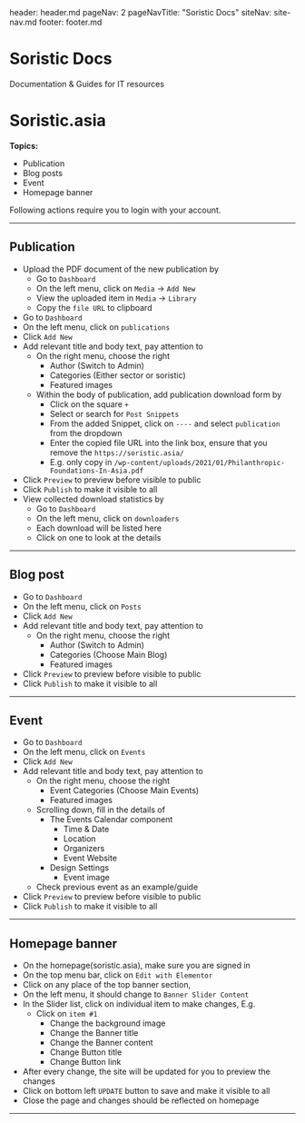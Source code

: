 <frontmatter>
  header: header.md
  pageNav: 2
  pageNavTitle: "Soristic Docs"
  siteNav: site-nav.md
  footer: footer.md
</frontmatter>

<br>

<div class="jumbotron jumbotron-fluid bg-dark text-white">
  <div class="container">
    <h1 class="display-4 no-index">Soristic Docs</h1>
    <p class="lead">Documentation & Guides for IT resources</p>
  </div>
</div>

# Soristic.asia

**Topics:**

- Publication
- Blog posts
- Event
- Homepage banner

Following actions require you to login with your account.

---

## Publication

- Upload the PDF document of the new publication by
  - Go to `Dashboard`
  - On the left menu, click on `Media` -> `Add New`
  - View the uploaded item in `Media` -> `Library`
  - Copy the `file URL` to clipboard
- Go to `Dashboard`
- On the left menu, click on `publications`
- Click `Add New`
- Add relevant title and body text, pay attention to
  - On the right menu, choose the right
    - Author (Switch to Admin)
    - Categories (Either sector or soristic)
    - Featured images
  - Within the body of publication, add publication download form by
    - Click on the square `+`
    - Select or search for `Post Snippets`
    - From the added Snippet, click on `----` and select `publication` from the dropdown
    - Enter the copied file URL into the link box, ensure that you remove the `https://soristic.asia/`
    - E.g. only copy in `/wp-content/uploads/2021/01/Philanthropic-Foundations-In-Asia.pdf`
- Click `Preview` to preview before visible to public
- Click `Publish` to make it visible to all
- View collected download statistics by
  - Go to `Dashboard`
  - On the left menu, click on `downloaders`
  - Each download will be listed here
  - Click on one to look at the details

---

## Blog post

- Go to `Dashboard`
- On the left menu, click on `Posts`
- Click `Add New`
- Add relevant title and body text, pay attention to
  - On the right menu, choose the right
    - Author (Switch to Admin)
    - Categories (Choose Main Blog)
    - Featured images
- Click `Preview` to preview before visible to public
- Click `Publish` to make it visible to all

---

## Event

- Go to `Dashboard`
- On the left menu, click on `Events`
- Click `Add New`
- Add relevant title and body text, pay attention to
  - On the right menu, choose the right
    - Event Categories (Choose Main Events)
    - Featured images
  - Scrolling down, fill in the details of
    - The Events Calendar component
      - Time & Date
      - Location
      - Organizers
      - Event Website
    - Design Settings
      - Event image
  - Check previous event as an example/guide
- Click `Preview` to preview before visible to public
- Click `Publish` to make it visible to all

---

## Homepage banner

- On the homepage(soristic.asia), make sure you are signed in
- On the top menu bar, click on `Edit with Elementor`
- Click on any place of the top banner section,
- On the left menu, it should change to `Banner Slider Content`
- In the Slider list, click on individual item to make changes, E.g.
  - Click on `item #1`
    - Change the background image
    - Change the Banner title
    - Change the Banner content
    - Change Button title
    - Change Button link
- After every change, the site will be updated for you to preview the changes
- Click on bottom left `UPDATE` button to save and make it visible to all
- Close the page and changes should be reflected on homepage

---

